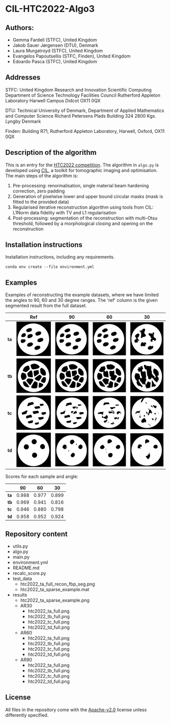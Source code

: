 # CIL-HTC2022-Algo3

## Authors:
- Gemma Fardell (STFC), United Kingdom
- Jakob Sauer Jørgensen (DTU), Denmark
- Laura Murgatroyd (STFC), United Kingdom
- Evangelos Papoutsellis (STFC, Finden), United Kingdom
- Edoardo Pasca (STFC), United Kingdom

## Addresses
STFC: 
United Kingdom Research and Innovation
Scientific Computing Department of Science Technology Facilities Council
Rutherford Appleton Laboratory
Harwell Campus
Didcot
OX11 0QX

DTU: 
Technical University of Denmark,
Department of Applied Mathematics and Computer Science
Richard Petersens Plads 
Building 324
2800 Kgs. Lyngby
Denmark

Finden: 
Building R71,
Rutherford Appleton Laboratory,
Harwell,
Oxford,
OX11 0QX

## Description of the algorithm

This is an entry for the [HTC2022 competition](https://www.fips.fi/HTC2022.php).
The algorithm in `algo.py` is developed using [CIL](https://www.ccpi.ac.uk/cil), a toolkit for tomographic imaging and optimisation.
The main steps of the algorithm is:
1. Pre-processing: renormalisation, single material beam hardening correction, zero padding
2. Generation of pixelwise lower and upper bound circular masks (mask is fitted to the provided data)
3. Regularised iterative reconstruction algorithm using tools from CIL: L1Norm data fidelity with TV and L1 regularisation
4. Post-processing: segmentation of the reconstruction with multi-Otsu threshold, followed by a morphological closing and opening on the reconstruction

## Installation instructions

Installation instructions, including any requirements.

```
conda env create --file environment.yml
```

## Examples

Examples of reconstructing the example datasets, where we have limited the angles to 90, 60 and 30 degree ranges. The 'ref' column is the given segmented result from the full dataset.

|   	|  Ref	|  90 	| 60 	| 30 	|
|----------	|-----	|---	|---	|---	|
|   **ta**	| ![](https://github.com/TomographicImaging/CIL-HTC2022-Algo1/blob/main/test_data/htc2022_ta_full_recon_fbp_seg.png)	| ![](results/AR90/htc2022_ta_full.png)	|  ![](results/AR60/htc2022_ta_full.png) 	|   ![](results/AR30/htc2022_ta_full.png)	|   
|   **tb**	|   ![](https://github.com/TomographicImaging/CIL-HTC2022-Algo1/blob/improve_table/data/segmented_references/htc2022_tb_full_recon_fbp_seg.png)	|  ![](results/AR90/htc2022_tb_full.png)	|  ![](results/AR60/htc2022_tb_full.png) 	|   ![](results/AR30/htc2022_tb_full.png)	|   
|   **tc**	|   ![](https://github.com/TomographicImaging/CIL-HTC2022-Algo1/blob/improve_table/data/segmented_references/htc2022_tc_full_recon_fbp_seg.png)	| ![](results/AR90/htc2022_tc_full.png)	|  ![](results/AR60/htc2022_tc_full.png) 	|   ![](results/AR30/htc2022_tc_full.png)	|   
|   **td**	|   ![](https://github.com/TomographicImaging/CIL-HTC2022-Algo1/blob/improve_table/data/segmented_references/htc2022_td_full_recon_fbp_seg.png)	| ![](results/AR90/htc2022_td_full.png)	|  ![](results/AR60/htc2022_td_full.png) 	|   ![](results/AR30/htc2022_td_full.png)	|   

Scores for each sample and angle:

|   	|  90 	| 60 	| 30 	|
|-----	|---	|---	|---	|
|**ta**	|0.988	|0.977	|0.899|
|**tb**|0.969	|0.941	|0.816|
|**tc**	|0.946	|0.880	|0.798|
|**td**	|0.958	|0.952	|0.924|

## Repository content
- utils.py
- algo.py
- main.py
- environment.yml
- README.md
- recalc_score.py
- test_data
  - htc2022_ta_full_recon_fbp_seg.png
  - htc2022_ta_sparse_example.mat
- results
  - htc2022_ta_sparse_example.png
  - AR30
    - htc2022_ta_full.png 
    - htc2022_tb_full.png
    - htc2022_tc_full.png
    - htc2022_td_full.png
  - AR60
    - htc2022_ta_full.png 
    - htc2022_tb_full.png
    - htc2022_tc_full.png
    - htc2022_td_full.png
  - AR90
    - htc2022_ta_full.png 
    - htc2022_tb_full.png
    - htc2022_tc_full.png
    - htc2022_td_full.png 


## License
All files in the repository come with the [Apache-v2.0](https://www.apache.org/licenses/LICENSE-2.0) license unless differently specified.
